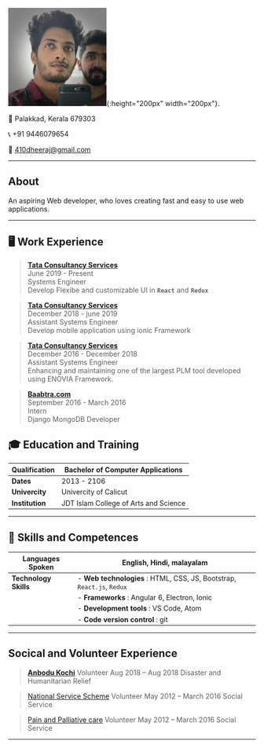 ![Me](0.jpeg){:height="200px" width="200px"}.

🏡 Palakkad, Kerala 679303

📞 +91 9446079654

📧 410dheeraj@gmail.com

---

## About

An aspiring Web developer, who loves creating fast and easy to use web applications.

---

## 🖥 Work Experience

> [**Tata Consultancy Services**](https://www.tcs.com/) <br>
> June 2019 - Present <br>
> Systems Engineer <br>
> Develop Flexibe and customizable UI in **`React`** and **`Redux`**

> [**Tata Consultancy Services**](https://www.tcs.com/) <br>
> December 2018 - june 2019 <br>
> Assistant Systems Engineer <br>
> Develop mobile application using ionic Framework

> [**Tata Consultancy Services**](https://www.tcs.com/) <br>
> December 2016 - December 2018 <br>
> Assistant Systems Engineer <br>
> Enhancing and maintaining one of the largest PLM tool developed using ENOVIA Framework.

> [**Baabtra.com**](http://www.baabtra.com/) <br>
> September 2016 - March 2016 <br>
> Intern <br>
> Django MongoDB Developer

## 🎓 Education and Training

| **Qualification** | Bachelor of Computer Applications     |
| ----------------- | ------------------------------------- |
| **Dates**         | 2013 - 2106                           |
| **Univercity**    | Univercity of Calicut                 |
| **Institution**   | JDT Islam College of Arts and Science |

---

## 🤸 Skills and Competences

| **Languages Spoken**  | English, Hindi, malayalam                                              |
| --------------------- | ---------------------------------------------------------------------- |
| **Technology Skills** | - **Web technologies** : HTML, CSS, JS, Bootstrap, `React.js`, `Redux` |
|                       | - **Frameworks** : Angular 6, Electron, Ionic                          |
|                       | - **Development tools** : VS Code, Atom                                |
|                       | - **Code version control** : git                                       |

---

## Socical and Volunteer Experience

> [**Anbodu Kochi**](https://www.facebook.com/AnboduKochi/)
> Volunteer
> Aug 2018 – Aug 2018
> Disaster and Humanitarian Relief

> [National Service Scheme](https://nss.gov.in/)
> Volunteer
> May 2012 – March 2016
> Social Service

> [Pain and Palliative care](https://getpalliativecare.org/)
> Volunteer
> May 2012 – March 2016
> Social Service

---
